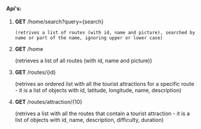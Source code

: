 #### Api's:

1. **GET**  /home/search?query={search}

       (retrives a list of routes (with id, name and picture), searched by name or part of the name, ignoring upper or lower case)
2.  **GET**  /home

       (retrieves a list of all routes (with id, name and picture))
3.  **GET** /routes/{id}

       (retrives an ordered list with all the tourist attractions for a specific route - it is a list of objects with id, latitude, longitude, name, description)
4.  **GET**  /routes/attraction/{10}

       (retrives a list with all the routes that contain a tourist attraction - it is a list of objects with id, name, description, difficulty, duration)

